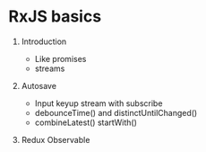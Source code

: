 # RxJS basics

1. Introduction

    * Like promises
    * streams

2. Autosave

    * Input keyup stream with subscribe
    * debounceTime() and distinctUntilChanged()
    * combineLatest() startWith()

3. Redux Observable
